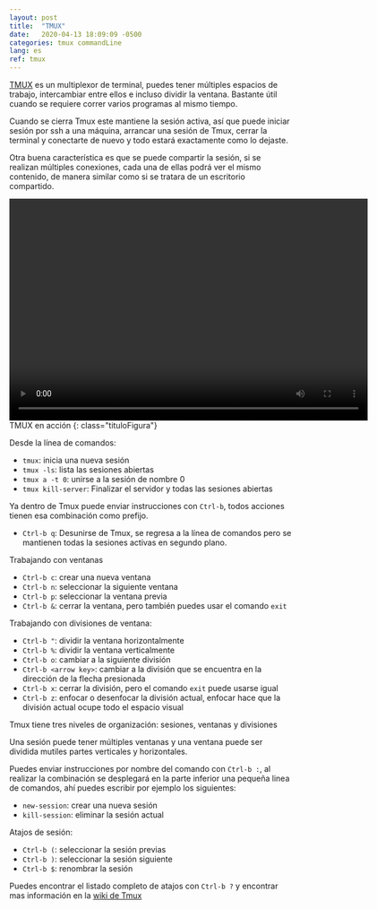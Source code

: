```yaml
---
layout: post
title:  "TMUX"
date:   2020-04-13 18:09:09 -0500
categories: tmux commandLine
lang: es
ref: tmux
---
```


[TMUX](https://github.com/tmux/tmux/wiki) es un multiplexor de terminal, puedes tener múltiples espacios de trabajo, intercambiar entre ellos e incluso dividir la ventana. Bastante útil cuando se requiere correr varios programas al mismo tiempo.

Cuando se cierra Tmux este mantiene la sesión activa, así que puede iniciar sesión por ssh a una máquina, arrancar una sesión de Tmux, cerrar la terminal y conectarte de nuevo y todo estará exactamente como lo dejaste.

Otra buena característica es que se puede compartir la sesión, si se realizan múltiples conexiones, cada una de ellas podrá ver el mismo contenido, de manera similar como si se tratara de un escritorio compartido.

<video class="centrarBloque" autoplay="autoplay" loop="loop" width="640" height="396">  
  <source src="/assets/video-tmux.webm" type="video/webm">
</video>
TMUX en acción
{: class="tituloFigura"}


Desde la línea de comandos:

- `tmux`: inicia una nueva sesión
- `tmux -ls`: lista las sesiones abiertas 
- `tmux a -t 0`: unirse a la sesión de nombre 0
- `tmux kill-server`: Finalizar el servidor y todas las sesiones abiertas

Ya dentro de Tmux puede enviar instrucciones con `Ctrl-b`, todos acciones tienen esa combinación como prefijo.

- `Ctrl-b q`: Desunirse de Tmux, se regresa a la línea de comandos pero se mantienen todas la sesiones activas en segundo plano.

Trabajando con ventanas

- `Ctrl-b c`: crear una nueva ventana 
- `Ctrl-b n`: seleccionar la siguiente ventana
- `Ctrl-b p`: seleccionar la ventana previa
- `Ctrl-b &`: cerrar la ventana, pero también puedes usar el comando `exit`


Trabajando con divisiones de ventana:

- `Ctrl-b "`: dividir la ventana horizontalmente
- `Ctrl-b %`: dividir la ventana verticalmente
- `Ctrl-b o`: cambiar a la siguiente división
- `Ctrl-b <arrow key>`: cambiar a la división que se encuentra en la dirección de la flecha presionada
- `Ctrl-b x`: cerrar la división, pero el comando `exit` puede usarse igual
- `Ctrl-b z`: enfocar o desenfocar la división actual, enfocar hace que la división actual ocupe todo el espacio visual

Tmux tiene tres niveles de organización: sesiones, ventanas y divisiones

Una sesión puede tener múltiples ventanas y una ventana puede ser dividida mutiles partes verticales y horizontales.

Puedes enviar instrucciones por nombre del comando con  `Ctrl-b :`, al realizar la combinación se desplegará en la parte inferior una pequeña linea de comandos, ahí puedes escribir por ejemplo los siguientes:

- `new-session`: crear una nueva sesión 
- `kill-session`: eliminar la sesión actual

Atajos de sesión:

- `Ctrl-b (`: seleccionar la sesión previas
- `Ctrl-b )`: seleccionar la sesión siguiente
- `Ctrl-b $`: renombrar la sesión

Puedes encontrar el listado completo de atajos con `Ctrl-b ?` y encontrar mas información en la [wiki de Tmux](https://github.com/tmux/tmux/wiki)
